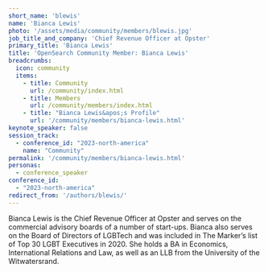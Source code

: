 ```yaml
---
short_name: 'blewis'
name: 'Bianca Lewis'
photo: '/assets/media/community/members/blewis.jpg'
job_title_and_company: 'Chief Revenue Officer at Opster'
primary_title: 'Bianca Lewis'
title: 'OpenSearch Community Member: Bianca Lewis'
breadcrumbs:
  icon: community
  items:
    - title: Community
      url: /community/index.html
    - title: Members
      url: /community/members/index.html
    - title: "Bianca Lewis&apos;s Profile"
      url: '/community/members/bianca-lewis.html'
keynote_speaker: false
session_track: 
  - conference_id: "2023-north-america"
    name: "Community"
permalink: '/community/members/bianca-lewis.html'
personas:
  - conference_speaker
conference_id:
  - "2023-north-america"
redirect_from: '/authors/blewis/'
---
```

Bianca Lewis is the Chief Revenue Officer at Opster and serves on the commercial advisory boards of a number of start-ups. Bianca also serves on the Board of Directors of LGBTech and was included in The Marker’s list of Top 30 LGBT Executives in 2020. She holds a BA in Economics, International Relations and Law, as well as an LLB from the University of the Witwatersrand.
